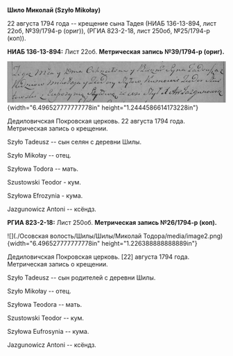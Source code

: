 **Шило Миколай (Szyło Mikołay)**

22 августа 1794 года -- крещение сына Тадея (НИАБ 136-13-894, лист 22об,
№39/1794-р (ориг)), (РГИА 823-2-18, лист 250об, №25/1794-р (коп)).

**НИАБ 136-13-894:** Лист 22об. **Метрическая запись №39/1794-р
(ориг).**

![](./media/3f19cba5dc862ca30842cb894ea9fbff2ed076cf.png){width="6.496527777777778in"
height="1.2444586614173228in"}

Дедиловичская Покровская церковь. 22 августа 1794 года. Метрическая
запись о крещении.

Szyło Tadeusz -- сын селян с деревни Шилы.

Szyło Mikołay -- отец.

Szyłowa Todora -- мать.

Szustowski Teodor - кум.

Szyłowa Efrozynia - кума.

Jazgunowicz Antoni -- ксёндз.

**РГИА 823-2-18:** Лист 250об. **Метрическая запись №26/1794-р (коп).**

![](./Осовская волость/Шилы/Шилы/Миколай Тодора/media/image2.png){width="6.496527777777778in"
height="1.226388888888889in"}

Дедиловичская Покровская церковь. \[22\] августа 1794 года. Метрическая
запись о крещении.

Szyło Tadeusz -- сын родителей с деревни Шилы.

Szyło Mikołay -- отец.

Szyłowa Teodora -- мать.

Szustowski Teodor -- кум.

Szyłowa Eufrosynia -- кума.

Jazgunowicz Antoni -- ксёндз.
